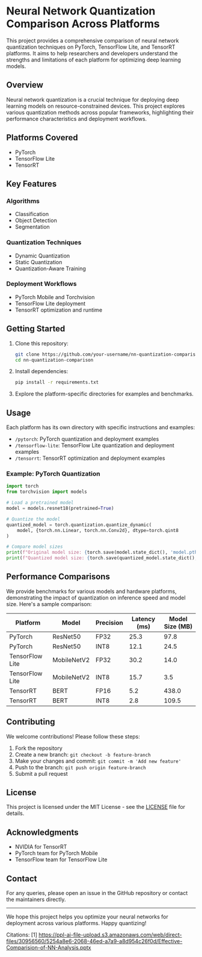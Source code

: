 # Neural Network Quantization Comparison Across Platforms

This project provides a comprehensive comparison of neural network quantization techniques on PyTorch, TensorFlow Lite, and TensorRT platforms. It aims to help researchers and developers understand the strengths and limitations of each platform for optimizing deep learning models.

## Overview

Neural network quantization is a crucial technique for deploying deep learning models on resource-constrained devices. This project explores various quantization methods across popular frameworks, highlighting their performance characteristics and deployment workflows.

## Platforms Covered

- PyTorch
- TensorFlow Lite
- TensorRT

## Key Features

### Algorithms
- Classification
- Object Detection
- Segmentation

### Quantization Techniques
- Dynamic Quantization
- Static Quantization
- Quantization-Aware Training

### Deployment Workflows
- PyTorch Mobile and Torchvision
- TensorFlow Lite deployment
- TensorRT optimization and runtime

## Getting Started

1. Clone this repository:
   ```bash
   git clone https://github.com/your-username/nn-quantization-comparison.git
   cd nn-quantization-comparison
   ```

2. Install dependencies:
   ```bash
   pip install -r requirements.txt
   ```

3. Explore the platform-specific directories for examples and benchmarks.

## Usage

Each platform has its own directory with specific instructions and examples:

- `/pytorch`: PyTorch quantization and deployment examples
- `/tensorflow-lite`: TensorFlow Lite quantization and deployment examples
- `/tensorrt`: TensorRT optimization and deployment examples

### Example: PyTorch Quantization

```python
import torch
from torchvision import models

# Load a pretrained model
model = models.resnet18(pretrained=True)

# Quantize the model
quantized_model = torch.quantization.quantize_dynamic(
    model, {torch.nn.Linear, torch.nn.Conv2d}, dtype=torch.qint8
)

# Compare model sizes
print(f"Original model size: {torch.save(model.state_dict(), 'model.pth')}")
print(f"Quantized model size: {torch.save(quantized_model.state_dict(), 'quantized_model.pth')}")
```

## Performance Comparisons

We provide benchmarks for various models and hardware platforms, demonstrating the impact of quantization on inference speed and model size. Here's a sample comparison:

| Platform | Model | Precision | Latency (ms) | Model Size (MB) |
|----------|-------|-----------|--------------|-----------------|
| PyTorch  | ResNet50 | FP32 | 25.3 | 97.8 |
| PyTorch  | ResNet50 | INT8 | 12.1 | 24.5 |
| TensorFlow Lite | MobileNetV2 | FP32 | 30.2 | 14.0 |
| TensorFlow Lite | MobileNetV2 | INT8 | 15.7 | 3.5 |
| TensorRT | BERT | FP16 | 5.2 | 438.0 |
| TensorRT | BERT | INT8 | 2.8 | 109.5 |

## Contributing

We welcome contributions! Please follow these steps:

1. Fork the repository
2. Create a new branch: `git checkout -b feature-branch`
3. Make your changes and commit: `git commit -m 'Add new feature'`
4. Push to the branch: `git push origin feature-branch`
5. Submit a pull request

## License

This project is licensed under the MIT License - see the [LICENSE](LICENSE) file for details.

## Acknowledgments

- NVIDIA for TensorRT
- PyTorch team for PyTorch Mobile
- TensorFlow team for TensorFlow Lite

## Contact

For any queries, please open an issue in the GitHub repository or contact the maintainers directly.

---

We hope this project helps you optimize your neural networks for deployment across various platforms. Happy quantizing!

Citations:
[1] https://ppl-ai-file-upload.s3.amazonaws.com/web/direct-files/30956560/5254a8e6-2068-46ed-a7a9-a8d954c26f0d/Effective-Comparision-of-NN-Analysis.pptx
